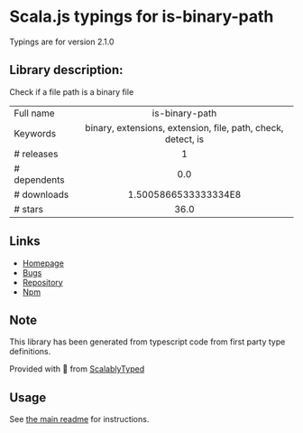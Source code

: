
# Scala.js typings for is-binary-path

Typings are for version 2.1.0

## Library description:
Check if a file path is a binary file

|                    |                 |
| ------------------ | :-------------: |
| Full name          | is-binary-path |
| Keywords           | binary, extensions, extension, file, path, check, detect, is |
| # releases         | 1 |
| # dependents       | 0.0 |
| # downloads        | 1.5005866533333334E8 |
| # stars            | 36.0 |

## Links
- [Homepage](https://github.com/sindresorhus/is-binary-path#readme)
- [Bugs](https://github.com/sindresorhus/is-binary-path/issues)
- [Repository](https://github.com/sindresorhus/is-binary-path)
- [Npm](https://www.npmjs.com/package/is-binary-path)
    


## Note
This library has been generated from typescript code from first party type definitions.

Provided with :purple_heart: from [ScalablyTyped](https://github.com/oyvindberg/ScalablyTyped)

## Usage
See [the main readme](../../readme.md) for instructions.


